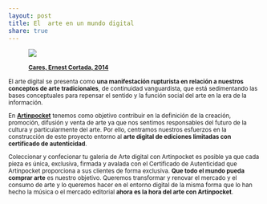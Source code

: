 ```yaml
---
layout: post
title: El  arte en un mundo digital 
share: true
---
```


<figure class="text-center">
	<img src="http://www.inpocketart.com/wp-content/uploads/2014/05/cares-watermark.jpg">
	<figcaption>
		<p><small><strong><a href="http://www.inpocketart.com/product/cares-ernest-cortada-2014/">Cares, Ernest Cortada, 2014</a></strong></p>
	</figcaption>
</figure>

El arte digital se presenta como **una manifestación rupturista en relación a nuestros conceptos de arte tradicionales**, de continuidad vanguardista, que está sedimentando las bases conceptuales para repensar el sentido y la función social del arte en la era de la información.

En **[Artinpocket](http://www.artinpocket.cat/)** tenemos como objetivo contribuir en la definición de la creación, promoción, difusión y venta de arte ya que nos sentimos responsables del futuro de la cultura y particularmente del arte. Por ello, centramos nuestros esfuerzos en la construcción de este proyecto entorno al **arte digital de ediciones limitadas con certificado de autenticidad**. 

Coleccionar y confecionar tu galeria de Arte digital con Artinpocket es posible ya que cada pieza es única, exclusiva, firmada y avalada con el Certificado de Autenticidad que Artinpocket proporciona a sus clientes de forma exclusiva. **Que todo el mundo pueda comprar arte** es nuestro objetivo. Queremos transformar y renovar el mercado y el consumo de arte y lo queremos hacer en el entorno digital de la misma forma que lo han hecho la música o el mercado editorial **ahora es la hora del arte con Artinpocket**. 